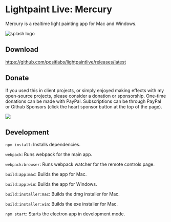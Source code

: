 # Lightpaint Live: Mercury

Mercury is a realtime light painting app for Mac and Windows.

![splash logo](https://lightpaintlive.com/assets/images/og-image.png)

## Download

https://github.com/positlabs/lightpaintlive/releases/latest

## Donate

If you used this in client projects, or simply enjoyed making effects with my open-source projects, please consider a donation or sponsorship. One-time donations can be made with PayPal. Subscriptions can be through PayPal or Github Sponsors (click the heart sponsor button at the top of the page).

[![](https://www.paypalobjects.com/en_US/i/btn/btn_donateCC_LG.gif)](https://www.paypal.com/cgi-bin/webscr?cmd=_s-xclick&hosted_button_id=YGS69CHAE9EQC&source=url)


## Development

`npm install`: Installs dependencies.

`webpack`: Runs webpack for the main app.

`webpack:browser`: Runs webpack watcher for the remote controls page.

`build:app:mac`: Builds the app for Mac.

`build:app:win`: Builds the app for Windows.

`build:installer:mac`: Builds the dmg installer for Mac.

`build:installer:win`: Builds the exe installer for Mac.

`npm start`: Starts the electron app in development mode.
